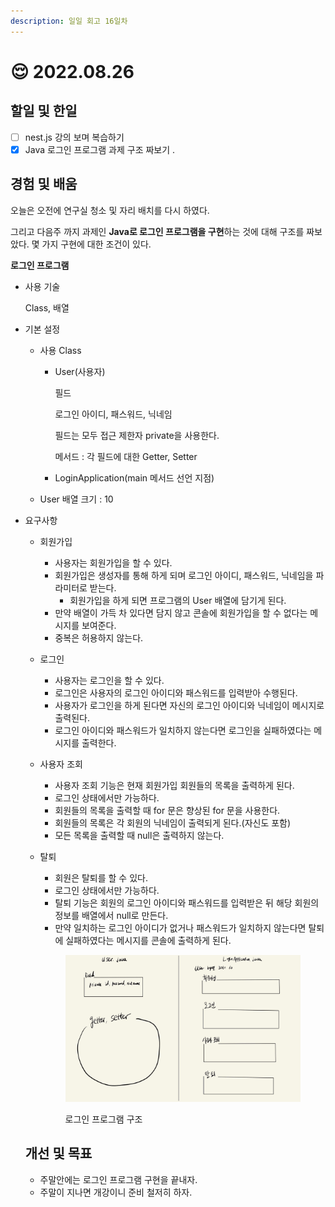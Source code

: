 ```yaml
---
description: 일일 회고 16일차
---
```


# 😌 2022.08.26

## 할일 및 한일

* [ ] nest.js 강의 보며 복습하기
* [x] Java 로그인 프로그램 과제 구조 짜보기 .

## 경험 및 배움

오늘은 오전에 연구실 청소 및 자리 배치를 다시 하였다.

그리고 다음주 까지 과제인 **Java로 로그인 프로그램을 구현**하는 것에 대해 구조를 짜보았다. 몇 가지 구현에 대한 조건이 있다.

**로그인 프로그램**

*   사용 기술

    Class, 배열
* 기본 설정
  * 사용 Class
    *   User(사용자)

        필드

        로그인 아이디, 패스워드, 닉네임

        필드는 모두 접근 제한자 private을 사용한다.

        메서드 : 각 필드에 대한 Getter, Setter
    * LoginApplication(main 메서드 선언 지점)
  * User 배열 크기 : 10
*   요구사항

    * 회원가입
      * 사용자는 회원가입을 할 수 있다.
      * 회원가입은 생성자를 통해 하게 되며 로그인 아이디, 패스워드, 닉네임을 파라미터로 받는다.
        * 회원가입을 하게 되면 프로그램의 User 배열에 담기게 된다.
      * 만약 배열이 가득 차 있다면 담지 않고 콘솔에 회원가입을 할 수 없다는 메시지를 보여준다.
      * 중복은 허용하지 않는다.
    * 로그인
      * 사용자는 로그인을 할 수 있다.
      * 로그인은 사용자의 로그인 아이디와 패스워드를 입력받아 수행된다.
      * 사용자가 로그인을 하게 된다면 자신의 로그인 아이디와 닉네임이 메시지로 출력된다.
      * 로그인 아이디와 패스워드가 일치하지 않는다면 로그인을 실패하였다는 메시지를 출력한다.
    * 사용자 조회
      * 사용자 조회 기능은 현재 회원가입 회원들의 목록을 출력하게 된다.
      * 로그인 상태에서만 가능하다.
      * 회원들의 목록을 출력할 때 for 문은 향상된 for 문을 사용한다.
      * 회원들의 목록은 각 회원의 닉네임이 출력되게 된다.(자신도 포함)
      * 모든 목록을 출력할 때 null은 출력하지 않는다.
    *   탈퇴

        * 회원은 탈퇴를 할 수 있다.
        * 로그인 상태에서만 가능하다.
        * 탈퇴 기능은 회원의 로그인 아이디와 패스워드를 입력받은 뒤 해당 회원의 정보를 배열에서 null로 만든다.
        * 만약 일치하는 로그인 아이디가 없거나 패스워드가 일치하지 않는다면 탈퇴에 실패하였다는 메시지를 콘솔에 출력하게 된다.



        <figure><img src="../.gitbook/assets/image (2) (1) (1) (1).png" alt=""><figcaption><p>로그인 프로그램 구조</p></figcaption></figure>

    ## 개선 및 목표 &#x20;

    * 주말안에는 로그인 프로그램 구현을 끝내자.
    * 주말이 지나면 개강이니 준비 철저히 하자.
